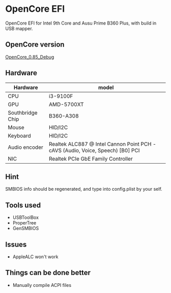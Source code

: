 # OpenCore EFI
OpenCore EFI for Intel 9th Core and Ausu Prime B360 Plus, with build in USB mapper.

## OpenCore version
[OpenCore_0.85_Debug](https://github.com/acidanthera/OpenCorePkg/releases/tag/0.8.5)

## Hardware
| Hardware | model |
| ---- | ---- |
| CPU | i3-9100F |
| GPU | AMD-5700XT |
| Southbridge Chip | B360-A308 |
| Mouse | HID/I2C |
| Keyboard | HID/I2C |
| Audio encoder | Realtek ALC887 @ Intel Cannon Point PCH - cAVS (Audio, Voice, Speech) [B0]	PCI |
| NIC | Realtek PCIe GbE Family Controller |

## Hint
SMBIOS info should be regenerated, and type into config.plist by your self.

## Tools used
- USBToolBox
- ProperTree
- GenSMBIOS

## Issues

- AppleALC won't work

## Things can be done better

- Manually compile ACPI files
